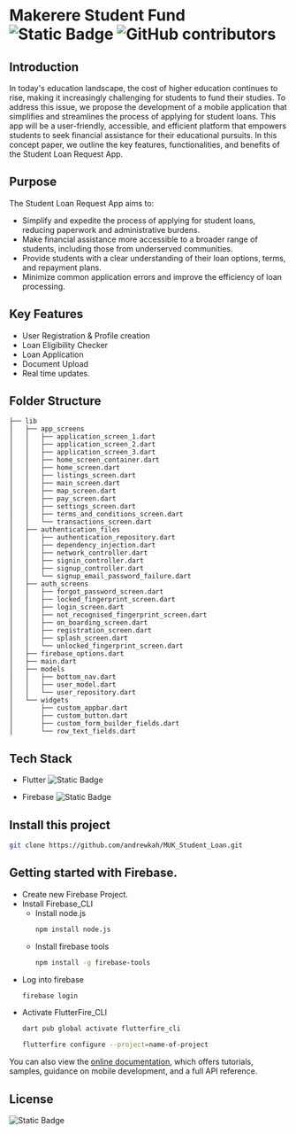 # Makerere Student Fund  ![Static Badge](https://img.shields.io/badge/makerere_student_fund-v1.0-blue?style=for-the-badge)  ![GitHub contributors](https://img.shields.io/github/contributors/andrewkah/MUK_Student_Loan?style=for-the-badge&logo=github)

## Introduction
In today's education landscape, the cost of higher education continues to rise, making it increasingly challenging for students to fund their studies. To address this issue, we propose the development of a mobile application that simplifies and streamlines the process of applying for student loans. This app will be a user-friendly, accessible, and efficient platform that empowers students to seek financial assistance for their educational pursuits. In this concept paper, we outline the key features, functionalities, and benefits of the Student Loan Request App.

## Purpose
The Student Loan Request App aims to:
- Simplify and expedite the process of applying for student loans, reducing paperwork and administrative burdens.
- Make financial assistance more accessible to a broader range of students, including those from underserved communities.
- Provide students with a clear understanding of their loan options, terms, and repayment plans.
- Minimize common application errors and improve the efficiency of loan processing.

## Key Features
- User Registration & Profile creation
- Loan Eligibility Checker
- Loan Application
- Document Upload
- Real time updates.

## Folder Structure
```
├── lib
│   ├── app_screens
│   │   ├── application_screen_1.dart
│   │   ├── application_screen_2.dart
│   │   ├── application_screen_3.dart
│   │   ├── home_screen_container.dart
│   │   ├── home_screen.dart
│   │   ├── listings_screen.dart
│   │   ├── main_screen.dart
│   │   ├── map_screen.dart
│   │   ├── pay_screen.dart
│   │   ├── settings_screen.dart
│   │   ├── terms_and_conditions_screen.dart
│   │   └── transactions_screen.dart
│   ├── authentication_files
│   │   ├── authentication_repository.dart
│   │   ├── dependency_injection.dart
│   │   ├── network_controller.dart
│   │   ├── signin_controller.dart
│   │   ├── signup_controller.dart
│   │   └── signup_email_password_failure.dart
│   ├── auth_screens
│   │   ├── forgot_password_screen.dart
│   │   ├── locked_fingerprint_screen.dart
│   │   ├── login_screen.dart
│   │   ├── not_recognised_fingerprint_screen.dart
│   │   ├── on_boarding_screen.dart
│   │   ├── registration_screen.dart
│   │   ├── splash_screen.dart
│   │   └── unlocked_fingerprint_screen.dart
│   ├── firebase_options.dart
│   ├── main.dart
│   ├── models
│   │   ├── bottom_nav.dart
│   │   ├── user_model.dart
│   │   └── user_repository.dart
│   └── widgets
│       ├── custom_appbar.dart
│       ├── custom_button.dart
│       ├── custom_form_builder_fields.dart
│       └── row_text_fields.dart

```

## Tech Stack
- Flutter ![Static Badge](https://img.shields.io/badge/flutter_v_3.16.4-blue?logo=Flutter)

- Firebase  ![Static Badge](https://img.shields.io/badge/firebase_CLI_v_13.0.2-orange?logo=Firebase)


## Install this project
  ```bash
  git clone https://github.com/andrewkah/MUK_Student_Loan.git
  ```

## Getting started with Firebase.
- Create new Firebase Project.
- Install Firebase_CLI
  - Install node.js
    ```bash
    npm install node.js
    ```
  - Install firebase tools
    ```bash
    npm install -g firebase-tools
    ```
- Log into firebase
  ```bash
  firebase login
  ```
- Activate FlutterFire_CLI
  ```bash
  dart pub global activate flutterfire_cli
  ```
  ```bash
  flutterfire configure --project=name-of-project
  ```
You can also view the
[online documentation](https://docs.flutter.dev/), which offers tutorials,
samples, guidance on mobile development, and a full API reference.

## License
![Static Badge](https://img.shields.io/badge/Apache-2.0-blue?style=for-the-badge&logo=Apache)

